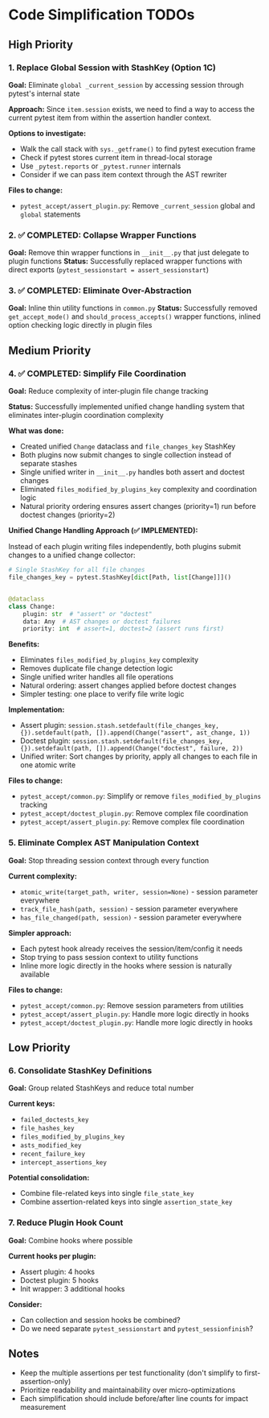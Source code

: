 # Code Simplification TODOs

## High Priority

### 1. Replace Global Session with StashKey (Option 1C)

**Goal:** Eliminate `global _current_session` by accessing session through
pytest's internal state

**Approach:** Since `item.session` exists, we need to find a way to access the
current pytest item from within the assertion handler context.

**Options to investigate:**

- Walk the call stack with `sys._getframe()` to find pytest execution frame
- Check if pytest stores current item in thread-local storage
- Use `_pytest.reports` or `_pytest.runner` internals
- Consider if we can pass item context through the AST rewriter

**Files to change:**

- `pytest_accept/assert_plugin.py`: Remove `_current_session` global and
  `global` statements

### 2. ✅ COMPLETED: Collapse Wrapper Functions

**Goal:** Remove thin wrapper functions in `__init__.py` that just delegate to
plugin functions **Status:** Successfully replaced wrapper functions with direct
exports (`pytest_sessionstart = assert_sessionstart`)

### 3. ✅ COMPLETED: Eliminate Over-Abstraction

**Goal:** Inline thin utility functions in `common.py` **Status:** Successfully
removed `get_accept_mode()` and `should_process_accepts()` wrapper functions,
inlined option checking logic directly in plugin files

## Medium Priority

### 4. ✅ COMPLETED: Simplify File Coordination

**Goal:** Reduce complexity of inter-plugin file change tracking

**Status:** Successfully implemented unified change handling system that
eliminates inter-plugin coordination complexity

**What was done:**

- Created unified `Change` dataclass and `file_changes_key` StashKey
- Both plugins now submit changes to single collection instead of separate
  stashes
- Single unified writer in `__init__.py` handles both assert and doctest changes
- Eliminated `files_modified_by_plugins_key` complexity and coordination logic
- Natural priority ordering ensures assert changes (priority=1) run before
  doctest changes (priority=2)

**Unified Change Handling Approach (✅ IMPLEMENTED):**

Instead of each plugin writing files independently, both plugins submit changes
to a unified change collector:

```python
# Single StashKey for all file changes
file_changes_key = pytest.StashKey[dict[Path, list[Change]]]()


@dataclass
class Change:
    plugin: str  # "assert" or "doctest"
    data: Any  # AST changes or doctest failures
    priority: int  # assert=1, doctest=2 (assert runs first)
```

**Benefits:**

- Eliminates `files_modified_by_plugins_key` complexity
- Removes duplicate file change detection logic
- Single unified writer handles all file operations
- Natural ordering: assert changes applied before doctest changes
- Simpler testing: one place to verify file write logic

**Implementation:**

- Assert plugin:
  `session.stash.setdefault(file_changes_key, {}).setdefault(path, []).append(Change("assert", ast_change, 1))`
- Doctest plugin:
  `session.stash.setdefault(file_changes_key, {}).setdefault(path, []).append(Change("doctest", failure, 2))`
- Unified writer: Sort changes by priority, apply all changes to each file in
  one atomic write

**Files to change:**

- `pytest_accept/common.py`: Simplify or remove `files_modified_by_plugins`
  tracking
- `pytest_accept/doctest_plugin.py`: Remove complex file coordination
- `pytest_accept/assert_plugin.py`: Remove complex file coordination

### 5. Eliminate Complex AST Manipulation Context

**Goal:** Stop threading session context through every function

**Current complexity:**

- `atomic_write(target_path, writer, session=None)` - session parameter
  everywhere
- `track_file_hash(path, session)` - session parameter everywhere
- `has_file_changed(path, session)` - session parameter everywhere

**Simpler approach:**

- Each pytest hook already receives the session/item/config it needs
- Stop trying to pass session context to utility functions
- Inline more logic directly in the hooks where session is naturally available

**Files to change:**

- `pytest_accept/common.py`: Remove session parameters from utilities
- `pytest_accept/assert_plugin.py`: Handle more logic directly in hooks
- `pytest_accept/doctest_plugin.py`: Handle more logic directly in hooks

## Low Priority

### 6. Consolidate StashKey Definitions

**Goal:** Group related StashKeys and reduce total number

**Current keys:**

- `failed_doctests_key`
- `file_hashes_key`
- `files_modified_by_plugins_key`
- `asts_modified_key`
- `recent_failure_key`
- `intercept_assertions_key`

**Potential consolidation:**

- Combine file-related keys into single `file_state_key`
- Combine assertion-related keys into single `assertion_state_key`

### 7. Reduce Plugin Hook Count

**Goal:** Combine hooks where possible

**Current hooks per plugin:**

- Assert plugin: 4 hooks
- Doctest plugin: 5 hooks
- Init wrapper: 3 additional hooks

**Consider:**

- Can collection and session hooks be combined?
- Do we need separate `pytest_sessionstart` and `pytest_sessionfinish`?

## Notes

- Keep the multiple assertions per test functionality (don't simplify to
  first-assertion-only)
- Prioritize readability and maintainability over micro-optimizations
- Each simplification should include before/after line counts for impact
  measurement
